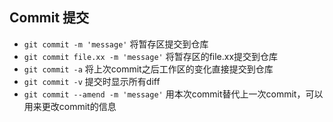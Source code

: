 ## Commit 提交
- `git commit -m 'message'` 将暂存区提交到仓库
- `git commit file.xx -m 'message'` 将暂存区的file.xx提交到仓库
- `git commit -a` 将上次commit之后工作区的变化直接提交到仓库
- `git commit -v` 提交时显示所有diff
- `git commit --amend -m 'message'` 用本次commit替代上一次commit，可以用来更改commit的信息